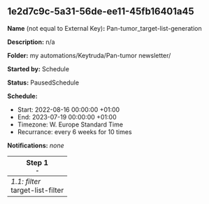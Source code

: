 ## 1e2d7c9c-5a31-56de-ee11-45fb16401a45

**Name** (not equal to External Key)**:** Pan-tumor_target-list-generation

**Description:** n/a

**Folder:** my automations/Keytruda/Pan-tumor newsletter/

**Started by:** Schedule

**Status:** PausedSchedule

**Schedule:**

* Start: 2022-08-16 00:00:00 +01:00
* End: 2023-07-19 00:00:00 +01:00
* Timezone: W. Europe Standard Time
* Recurrance: every 6 weeks for 10 times

**Notifications:** _none_


| Step 1<br>_<small>-</small>_ |
| --- |
| _1.1: filter_<br>target-list-filter |
